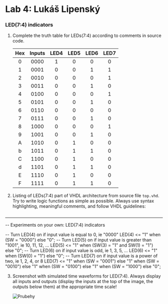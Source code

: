 # Lab 4: Lukáš Lipenský

### LED(7:4) indicators

1. Complete the truth table for LEDs(7:4) according to comments in source code.

   | **Hex** | **Inputs** | **LED4** | **LED5** | **LED6** | **LED7** |
   | :-: | :-: | :-: | :-: | :-: | :-: |
   | 0 | 0000 | 1 | 0 | 0 | 0 |
   | 1 | 0001 | 0 | 0 | 1 | 1 |
   | 2 | 0010 | 0 | 0 | 0 | 1 |
   | 3 | 0011 | 0 | 0 | 1 | 0 |
   | 4 | 0100 | 0 | 0 | 0 | 1 |
   | 5 | 0101 | 0 | 0 | 1 | 0 |
   | 6 | 0110 | 0 | 0 | 0 | 0 |
   | 7 | 0111 | 0 | 0 | 1 | 0 |
   | 8 | 1000 | 0 | 0 | 0 | 1 |
   | 9 | 1001 | 0 | 0 | 1 | 0 |
   | A | 1010 | 0 | 1 | 0 | 0 |
   | b | 1011 | 0 | 1 | 1 | 0 |
   | C | 1100 | 0 | 1 | 0 | 0 |
   | d | 1101 | 0 | 1 | 1 | 0 |
   | E | 1110 | 0 | 1 | 0 | 0 |
   | F | 1111 | 0 | 1 | 1 | 0 |

2. Listing of LEDs(7:4) part of VHDL architecture from source file `top.vhd`. Try to write logic functions as simple as possible. Always use syntax highlighting, meaningful comments, and follow VHDL guidelines:

   ```vhdl
--------------------------------------------------------------------
-- Experiments on your own: LED(7:4) indicators

 -- Turn LED(4) on if input value is equal to 0, ie "0000"
 LED(4) <= "1" when (SW = "0000") else
           "0";
 -- Turn LED(5) on if input value is greater than "1001", ie 10, 11, 12, ...
 LED(5) <= "1" when (SW(3) = "1" and SW(1) = "1") else
           "0";
 -- Turn LED(6) on if input value is odd, ie 1, 3, 5, ...
 LED(6) <= "1" when (SW(0) = "1") else
           "0";
 -- Turn LED(7) on if input value is a power of two, ie 1, 2, 4, or 8
 LED(7) <= "1" when (SW = "0001") else
           "1" when (SW = "0010") else
           "1" when (SW = "0100") else
           "1" when (SW = "1000") else
           "0";


3. Screenshot with simulated time waveforms for LED(7:4). Always display all inputs and outputs (display the inputs at the top of the image, the outputs below them) at the appropriate time scale!

   ![Prubehy](prubehyy.png)
